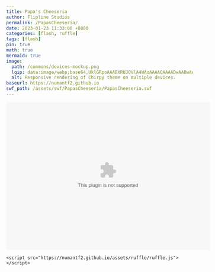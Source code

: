 ```yaml
---
title: Papa's Cheeseria
author: Flipline Studios
permalink: /PapasCheeseria/
date: 2023-01-23 11:33:00 +0800
categories: [flash, ruffle]
tags: [flash]
pin: true
math: true
mermaid: true
image:
  path: /commons/devices-mockup.png
  lqip: data:image/webp;base64,UklGRpoAAABXRUJQVlA4WAoAAAAQAAAADwAABwAAQUxQSDIAAAARL0AmbZurmr57yyIiqE8oiG0bejIYEQTgqiDA9vqnsUSI6H+oAERp2HZ65qP/VIAWAFZQOCBCAAAA8AEAnQEqEAAIAAVAfCWkAALp8sF8rgRgAP7o9FDvMCkMde9PK7euH5M1m6VWoDXf2FkP3BqV0ZYbO6NA/VFIAAAA
  alt: Responsive rendering of Chirpy theme on multiple devices.
baseurl: https://numantf2.github.io
swf_path: /assets/swf/PapasCheeseria/PapasCheeseria.swf
---
```


<html lang="en"><head>
  <script src="https://numantf2.github.io/assets/ruffle/ruffle.js"></script>
</head>
<body>
    <object>
        <embed src="https://numantf2.github.io/assets/swf/PapasCheeseria/PapasCheeseria.swf" width="550" height="400">
    </object>

    <script src="https://numantf2.github.io/assets/ruffle/ruffle.js"></script>
</body></html>
